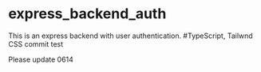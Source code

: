 # express_backend_auth
This is an express backend with user authentication.
#TypeScript, Tailwnd CSS
commit test

Please update 0614

